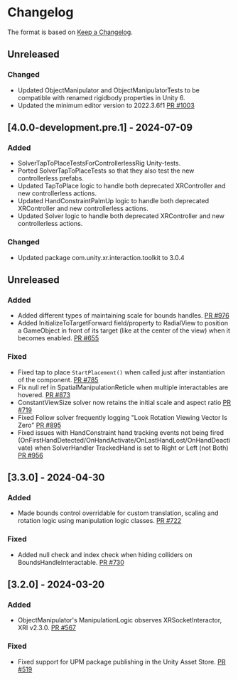 # Changelog

The format is based on [Keep a Changelog](https://keepachangelog.com/en/1.1.0/).

## Unreleased

### Changed

* Updated ObjectManipulator and ObjectManipulatorTests to be compatible with renamed rigidbody properties in Unity 6.
* Updated the minimum editor version to 2022.3.6f1 [PR #1003](https://github.com/MixedRealityToolkit/MixedRealityToolkit-Unity/pull/1003)

## [4.0.0-development.pre.1] - 2024-07-09

### Added

* SolverTapToPlaceTestsForControllerlessRig Unity-tests.
* Ported SolverTapToPlaceTests so that they also test the new controllerless prefabs.
* Updated TapToPlace logic to handle both deprecated XRController and new controllerless actions.
* Updated HandConstraintPalmUp logic to handle both deprecated XRController and new controllerless actions.
* Updated Solver logic to handle both deprecated XRController and new controllerless actions.

### Changed

* Updated package com.unity.xr.interaction.toolkit to 3.0.4

## Unreleased

### Added

* Added different types of maintaining scale for bounds handles. [PR #976](https://github.com/MixedRealityToolkit/MixedRealityToolkit-Unity/pull/976)
* Added InitializeToTargetForward field/property to RadialView to position a GameObject in front of its target (like at the center of the view) when it becomes enabled. [PR #655](https://github.com/MixedRealityToolkit/MixedRealityToolkit-Unity/pull/655)

### Fixed

* Fixed tap to place `StartPlacement()` when called just after instantiation of the component. [PR #785](https://github.com/MixedRealityToolkit/MixedRealityToolkit-Unity/pull/785)
* Fix null ref in SpatialManipulationReticle when multiple interactables are hovered. [PR #873](https://github.com/MixedRealityToolkit/MixedRealityToolkit-Unity/pull/873)
* ConstantViewSize solver now retains the initial scale and aspect ratio [PR #719](https://github.com/MixedRealityToolkit/MixedRealityToolkit-Unity/pull/719)
* Fixed Follow solver frequently logging "Look Rotation Viewing Vector Is Zero" [PR #895](https://github.com/MixedRealityToolkit/MixedRealityToolkit-Unity/pull/895)
* Fixed issues with HandConstraint hand tracking events not being fired (OnFirstHandDetected/OnHandActivate/OnLastHandLost/OnHandDeactivate) when SolverHandler TrackedHand is set to Right or Left (not Both) [PR #956](https://github.com/MixedRealityToolkit/MixedRealityToolkit-Unity/pull/956)

## [3.3.0] - 2024-04-30

### Added

* Made bounds control overridable for custom translation, scaling and rotation logic using manipulation logic classes. [PR #722](https://github.com/MixedRealityToolkit/MixedRealityToolkit-Unity/pull/722)

### Fixed

* Added null check and index check when hiding colliders on BoundsHandleInteractable. [PR #730](https://github.com/MixedRealityToolkit/MixedRealityToolkit-Unity/pull/730)

## [3.2.0] - 2024-03-20

### Added

* ObjectManipulator's ManipulationLogic observes XRSocketInteractor, XRI v2.3.0. [PR #567](https://github.com/MixedRealityToolkit/MixedRealityToolkit-Unity/pull/567)

### Fixed

* Fixed support for UPM package publishing in the Unity Asset Store. [PR #519](https://github.com/MixedRealityToolkit/MixedRealityToolkit-Unity/pull/519)